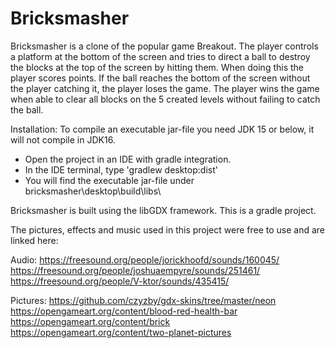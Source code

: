 # Bricksmasher
 Bricksmasher is a clone of the popular game Breakout. The player controls a platform at the bottom of the screen and
 tries to direct a ball to destroy the blocks at the top of the screen by hitting them. When doing this the player scores points. 
 If the ball reaches the bottom of the screen without the player catching it, the player loses the game. 
 The player wins the game when able to clear all blocks on the 5 created levels without failing to catch the ball.

Installation: To compile an executable jar-file you need JDK 15 or below, it will not compile in JDK16.
 * Open the project in an IDE with gradle integration.
 * In the IDE terminal, type 'gradlew desktop:dist'
 * You will find the executable jar-file under bricksmasher\desktop\build\libs\


Bricksmasher is built using the libGDX framework. This is a gradle project.

The pictures, effects and music used in this project were free to use and are linked here:

Audio:
https://freesound.org/people/jorickhoofd/sounds/160045/
https://freesound.org/people/joshuaempyre/sounds/251461/
https://freesound.org/people/V-ktor/sounds/435415/


Pictures:
https://github.com/czyzby/gdx-skins/tree/master/neon
https://opengameart.org/content/blood-red-health-bar
https://opengameart.org/content/brick
https://opengameart.org/content/two-planet-pictures

